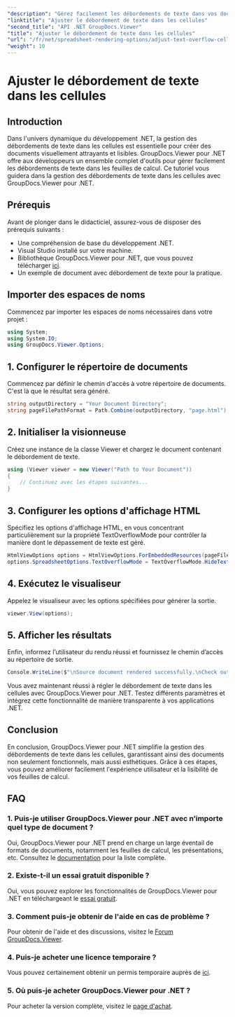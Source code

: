 ```yaml
---
"description": "Gérez facilement les débordements de texte dans vos documents .NET avec GroupDocs.Viewer. Améliorez la lisibilité et l'expérience utilisateur. Téléchargez votre essai gratuit dès maintenant."
"linktitle": "Ajuster le débordement de texte dans les cellules"
"second_title": "API .NET GroupDocs.Viewer"
"title": "Ajuster le débordement de texte dans les cellules"
"url": "/fr/net/spreadsheet-rendering-options/adjust-text-overflow-cells/"
"weight": 10
---
```


# Ajuster le débordement de texte dans les cellules

## Introduction
Dans l'univers dynamique du développement .NET, la gestion des débordements de texte dans les cellules est essentielle pour créer des documents visuellement attrayants et lisibles. GroupDocs.Viewer pour .NET offre aux développeurs un ensemble complet d'outils pour gérer facilement les débordements de texte dans les feuilles de calcul. Ce tutoriel vous guidera dans la gestion des débordements de texte dans les cellules avec GroupDocs.Viewer pour .NET.
## Prérequis
Avant de plonger dans le didacticiel, assurez-vous de disposer des prérequis suivants :
- Une compréhension de base du développement .NET.
- Visual Studio installé sur votre machine.
- Bibliothèque GroupDocs.Viewer pour .NET, que vous pouvez télécharger [ici](https://releases.groupdocs.com/viewer/net/).
- Un exemple de document avec débordement de texte pour la pratique.
## Importer des espaces de noms
Commencez par importer les espaces de noms nécessaires dans votre projet :
```csharp
using System;
using System.IO;
using GroupDocs.Viewer.Options;
```
## 1. Configurer le répertoire de documents
Commencez par définir le chemin d'accès à votre répertoire de documents. C'est là que le résultat sera généré.
```csharp
string outputDirectory = "Your Document Directory";
string pageFilePathFormat = Path.Combine(outputDirectory, "page.html");
```
## 2. Initialiser la visionneuse
Créez une instance de la classe Viewer et chargez le document contenant le débordement de texte.
```csharp
using (Viewer viewer = new Viewer("Path to Your Document"))
{
    // Continuez avec les étapes suivantes...
}
```
## 3. Configurer les options d'affichage HTML
Spécifiez les options d'affichage HTML, en vous concentrant particulièrement sur la propriété TextOverflowMode pour contrôler la manière dont le dépassement de texte est géré.
```csharp
HtmlViewOptions options = HtmlViewOptions.ForEmbeddedResources(pageFilePathFormat);
options.SpreadsheetOptions.TextOverflowMode = TextOverflowMode.HideText;
```
## 4. Exécutez le visualiseur
Appelez le visualiseur avec les options spécifiées pour générer la sortie.
```csharp
viewer.View(options);
```
## 5. Afficher les résultats
Enfin, informez l’utilisateur du rendu réussi et fournissez le chemin d’accès au répertoire de sortie.
```csharp
Console.WriteLine($"\nSource document rendered successfully.\nCheck output in {outputDirectory}.");
```
Vous avez maintenant réussi à régler le débordement de texte dans les cellules avec GroupDocs.Viewer pour .NET. Testez différents paramètres et intégrez cette fonctionnalité de manière transparente à vos applications .NET.
## Conclusion
En conclusion, GroupDocs.Viewer pour .NET simplifie la gestion des débordements de texte dans les cellules, garantissant ainsi des documents non seulement fonctionnels, mais aussi esthétiques. Grâce à ces étapes, vous pouvez améliorer facilement l'expérience utilisateur et la lisibilité de vos feuilles de calcul.
## FAQ
### 1. Puis-je utiliser GroupDocs.Viewer pour .NET avec n’importe quel type de document ?
Oui, GroupDocs.Viewer pour .NET prend en charge un large éventail de formats de documents, notamment les feuilles de calcul, les présentations, etc. Consultez le [documentation](https://tutorials.groupdocs.com/viewer/net/) pour la liste complète.
### 2. Existe-t-il un essai gratuit disponible ?
Oui, vous pouvez explorer les fonctionnalités de GroupDocs.Viewer pour .NET en téléchargeant le [essai gratuit](https://releases.groupdocs.com/).
### 3. Comment puis-je obtenir de l'aide en cas de problème ?
Pour obtenir de l'aide et des discussions, visitez le [Forum GroupDocs.Viewer](https://forum.groupdocs.com/c/viewer/9).
### 4. Puis-je acheter une licence temporaire ?
Vous pouvez certainement obtenir un permis temporaire auprès de [ici](https://purchase.groupdocs.com/temporary-license/).
### 5. Où puis-je acheter GroupDocs.Viewer pour .NET ?
Pour acheter la version complète, visitez le [page d'achat](https://purchase.groupdocs.com/buy).